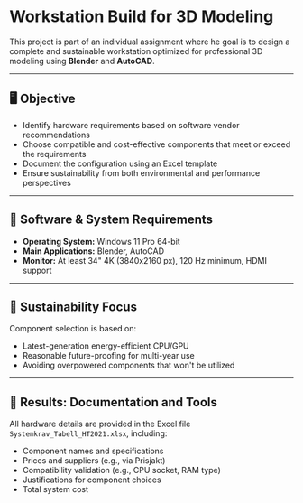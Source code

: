 # Workstation Build for 3D Modeling

This project is part of an individual assignment where he goal is to design a complete and sustainable workstation optimized for professional 3D modeling using **Blender** and **AutoCAD**.

---

## 🖥️ Objective

- Identify hardware requirements based on software vendor recommendations
- Choose compatible and cost-effective components that meet or exceed the requirements
- Document the configuration using an Excel template
- Ensure sustainability from both environmental and performance perspectives

---

## 🔧 Software & System Requirements

- **Operating System:** Windows 11 Pro 64-bit
- **Main Applications:** Blender, AutoCAD
- **Monitor:** At least 34" 4K (3840x2160 px), 120 Hz minimum, HDMI support

---

## 🌱 Sustainability Focus

Component selection is based on:

- Latest-generation energy-efficient CPU/GPU
- Reasonable future-proofing for multi-year use
- Avoiding overpowered components that won't be utilized

---

## 🧩 Results: Documentation and Tools

All hardware details are provided in the Excel file `Systemkrav_Tabell_HT2021.xlsx`, including:

- Component names and specifications
- Prices and suppliers (e.g., via Prisjakt)
- Compatibility validation (e.g., CPU socket, RAM type)
- Justifications for component choices
- Total system cost
